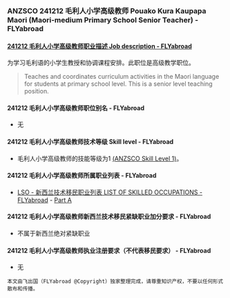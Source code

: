 ### ANZSCO 241212 毛利人小学高级教师 Pouako Kura Kaupapa Maori (Maori-medium Primary School Senior Teacher) - FLYabroad ###

#### [241212 毛利人小学高级教师职业描述 Job description - FLYabroad](http://www.flyabroadvisa.com/anzsco/2412.html#241212)

为学习毛利语的小学生教授和协调课程安排。此职位是高级教学职位。

> Teaches and coordinates curriculum activities in the Maori language for students at primary school level. This is a senior level teaching position.

#### 241212 毛利人小学高级教师职位别名 - FLYabroad
 
- 无

#### 241212 毛利人小学高级教师技术等级 Skill level - FLYabroad

- 毛利人小学高级教师的技能等级为1 [(ANZSCO Skill Level 1)](http://www.flyabroadvisa.com/anzsco/)。

#### 241212 毛利人小学高级教师所属职业列表 - FLYabroad

- [LSO - 新西兰技术移民职业列表 LIST OF SKILLED OCCUPATIONS - FLYabroad](http://nz.flyabroadvisa.com/lso/) - [Part A](parta)

#### 241212 毛利人小学高级教师新西兰技术移民紧缺职业加分要求 - FLYabroad

- 不属于新西兰绝对紧缺职业

#### 241212 毛利人小学高级教师执业注册要求（不代表移民要求） - FLYabroad

- 无

`本文由飞出国（FLYabroad @Copyright）独家整理完成，请尊重知识产权，不要以任何形式散布和传播。`